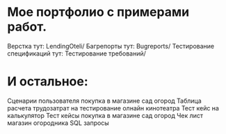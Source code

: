 # Мое портфолио с примерами работ.
Верстка тут: LendingOteli/
Багрепорты тут: Bugreports/
Тестирование спецификаций тут: Тестирование требований/

# И остальное:
Сценарии пользователя покупка в магазине сад огород
Таблица расчета трудозатрат на тестирование олнайн кинотеатра
Тест кейс на калькулятор
Тест кейсы покупка в магазине сад огород
Чек лист магазин огородника
SQL запросы